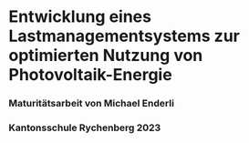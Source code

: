 # Entwicklung eines Lastmanagementsystems zur optimierten Nutzung von Photovoltaik-Energie
### Maturitätsarbeit von Michael Enderli  
### Kantonsschule Rychenberg 2023
